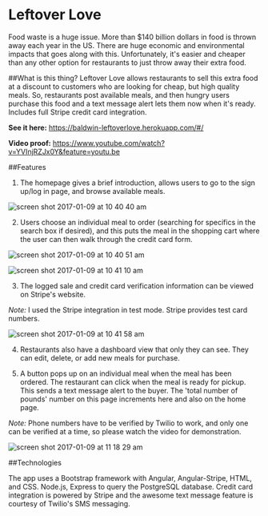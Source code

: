 # Leftover Love

Food waste is a huge issue. More than $140 billion dollars in food is thrown away each year in the US. There are huge economic and environmental impacts that goes along with this. Unfortunately, it's easier and cheaper than any other option for restaurants to just throw away their extra food.

##What is this thing?
Leftover Love allows restaurants to sell this extra food at a discount to customers who are looking for cheap, but high quality meals. So, restaurants post available meals, and then hungry users purchase this food and a text message alert lets them now when it's ready. Includes full Stripe credit card integration.

**See it here:** https://baldwin-leftoverlove.herokuapp.com/#/

**Video proof:** https://www.youtube.com/watch?v=YVInjRZJx0Y&feature=youtu.be

##Features
1. The homepage gives a brief introduction, allows users to go to the sign up/log in page, and browse available meals.

![screen shot 2017-01-09 at 10 40 40 am](https://cloud.githubusercontent.com/assets/18018191/21779345/7da7bc0a-d664-11e6-9c03-2687158a037c.png)

2. Users choose an individual meal to order (searching for specifics in the search box if desired), and this puts the meal in the shopping cart where the user can then walk through the credit card form.

![screen shot 2017-01-09 at 10 40 51 am](https://cloud.githubusercontent.com/assets/18018191/21779355/8ae3a528-d664-11e6-815b-a115fe056bd9.png)

![screen shot 2017-01-09 at 10 41 10 am](https://cloud.githubusercontent.com/assets/18018191/21779402/cac3955e-d664-11e6-96f4-37fcb167c962.png)

3. The logged sale and credit card verification information can be viewed on Stripe's website.

*Note:* I used the Stripe integration in test mode. Stripe provides test card numbers.

![screen shot 2017-01-09 at 10 41 58 am](https://cloud.githubusercontent.com/assets/18018191/21779374/a06d31ca-d664-11e6-97fb-6b83b0561776.png)

4. Restaurants also have a dashboard view that only they can see. They can edit, delete, or add new meals for purchase.

5. A button pops up on an individual meal when the meal has been ordered. The restaurant can click when the meal is ready for pickup. This sends a text message alert to the buyer. The 'total number of pounds' number on this page increments here and also on the home page.

*Note:* Phone numbers have to be verified by Twilio to work, and only one can be verified at a time, so please watch the video for demonstration.

![screen shot 2017-01-09 at 11 18 29 am](https://cloud.githubusercontent.com/assets/18018191/21779385/b1ed97c8-d664-11e6-92d7-7eb9c333d0b9.png)

##Technologies

The app uses a Bootstrap framework with Angular, Angular-Stripe, HTML, and CSS. Node.js, Express to query the PostgreSQL database. Credit card integration is powered by Stripe and the awesome text message feature is courtesy of Twilio's SMS messaging.
